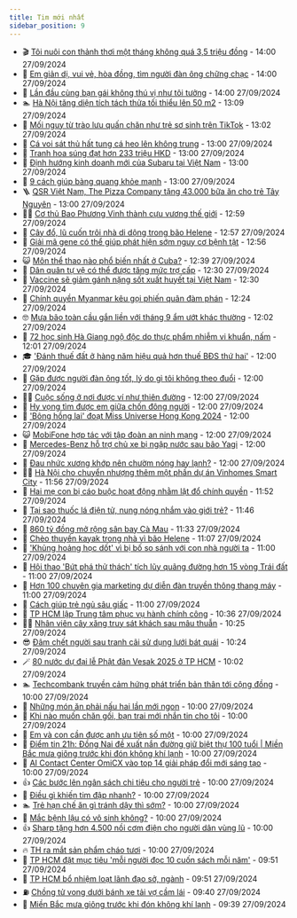 ```yaml
---
title: Tim mới nhất
sidebar_position: 9
---
```


<!-- vnexpress-tin-moi-nhat:START -->
- 🎬 [Tôi nuôi con thảnh thơi một tháng không quá 3,5 triệu đồng](https://vnexpress.net/toi-nuoi-con-thanh-thoi-mot-thang-khong-qua-3-5-trieu-dong-4797782.html) - 14:00 27/09/2024
- 🐎 [Em giản dị, vui vẻ, hòa đồng, tìm người đàn ông chững chạc](https://vnexpress.net/em-gian-di-vui-ve-hoa-dong-tim-nguoi-dan-ong-chung-chac-4797630.html) - 14:00 27/09/2024
- 🦍 [Lần đầu cùng bạn gái không thú vị như tôi tưởng](https://vnexpress.net/lan-dau-cung-ban-gai-khong-thu-vi-nhu-toi-tuong-4797390.html) - 14:00 27/09/2024
- 🏊 [Hà Nội tăng diện tích tách thửa tối thiểu lên 50 m2](https://vnexpress.net/ha-noi-tang-dien-tich-tach-thua-toi-thieu-len-50-m2-4797868.html) - 13:09 27/09/2024
- 🎊 [Mối nguy từ trào lưu quấn chăn như trẻ sơ sinh trên TikTok](https://vnexpress.net/moi-nguy-tu-trao-luu-quan-chan-nhu-tre-so-sinh-tren-tiktok-4797858.html) - 13:02 27/09/2024
- 🎃 [Cá voi sát thủ hất tung cá heo lên không trung](https://vnexpress.net/ca-voi-sat-thu-hat-tung-ca-heo-len-khong-trung-4797423.html) - 13:00 27/09/2024
- 🧰 [Tranh hoa súng đạt hơn 233 triệu HKD](https://vnexpress.net/tranh-hoa-sung-dat-hon-233-trieu-hkd-4797773.html) - 13:00 27/09/2024
- 🔭 [Định hướng kinh doanh mới của Subaru tại Việt Nam](https://vnexpress.net/dinh-huong-kinh-doanh-moi-cua-subaru-tai-viet-nam-4797791.html) - 13:00 27/09/2024
- 🫶 [9 cách giúp bàng quang khỏe mạnh](https://vnexpress.net/9-cach-giup-bang-quang-khoe-manh-4797741.html) - 13:00 27/09/2024
- 🪜 [QSR Việt Nam, The Pizza Company tặng 43.000 bữa ăn cho trẻ Tây Nguyên](https://vnexpress.net/qsr-viet-nam-the-pizza-company-tang-43-000-bua-an-cho-tre-tay-nguyen-4797241.html) - 13:00 27/09/2024
- 👨‍🏫 [Cơ thủ Bao Phương Vinh thành cựu vương thế giới](https://vnexpress.net/co-thu-bao-phuong-vinh-thanh-cuu-vuong-the-gioi-4797869.html) - 12:59 27/09/2024
- 🎊 [Cây đổ, lũ cuốn trôi nhà di dộng trong bão Helene](https://vnexpress.net/cay-do-lu-cuon-troi-nha-di-dong-trong-bao-helene-4797847.html) - 12:57 27/09/2024
- 🎊 [Giải mã gene có thể giúp phát hiện sớm nguy cơ bệnh tật](https://vnexpress.net/giai-ma-gene-co-the-giup-phat-hien-som-nguy-co-benh-tat-4797859.html) - 12:56 27/09/2024
- 😺 [Môn thể thao nào phổ biến nhất ở Cuba?](https://vnexpress.net/mon-the-thao-nao-pho-bien-nhat-o-cuba-4797800.html) - 12:39 27/09/2024
- 🐘 [Dân quân tự vệ có thể được tăng mức trợ cấp](https://vnexpress.net/dan-quan-tu-ve-co-the-duoc-tang-muc-tro-cap-4797841.html) - 12:30 27/09/2024
- 🌁 [Vaccine sẽ giảm gánh nặng sốt xuất huyết tại Việt Nam](https://vnexpress.net/vaccine-se-giam-ganh-nang-sot-xuat-huyet-tai-viet-nam-4797865.html) - 12:30 27/09/2024
- 🐲 [Chính quyền Myanmar kêu gọi phiến quân đàm phán](https://vnexpress.net/chinh-quyen-myanmar-keu-goi-phien-quan-dam-phan-4797817.html) - 12:24 27/09/2024
- 🤓 [Mưa bão toàn cầu gắn liền với tháng 9 ẩm ướt khác thường](https://vnexpress.net/mua-bao-toan-cau-gan-lien-voi-thang-9-am-uot-khac-thuong-4797543.html) - 12:02 27/09/2024
- 💪 [72 học sinh Hà Giang ngộ độc do thực phẩm nhiễm vi khuẩn, nấm](https://vnexpress.net/72-hoc-sinh-ha-giang-ngo-doc-do-thuc-pham-nhiem-vi-khuan-nam-4797787.html) - 12:01 27/09/2024
- 🎓 [&#39;Đánh thuế đất ở hàng năm hiệu quả hơn thuế BĐS thứ hai&#39;](https://vnexpress.net/danh-thue-dat-o-hang-nam-hieu-qua-hon-thue-bds-thu-hai-4797795.html) - 12:00 27/09/2024
- 🫣 [Gặp được người đàn ông tốt, lý do gì tôi không theo đuổi](https://vnexpress.net/gap-duoc-nguoi-dan-ong-tot-ly-do-gi-toi-khong-theo-duoi-4797561.html) - 12:00 27/09/2024
- 🧑‍💻 [Cuộc sống ở nơi được ví như thiên đường](https://vnexpress.net/cuoc-song-o-noi-duoc-vi-nhu-thien-duong-4797366.html) - 12:00 27/09/2024
- 🐲 [Hy vọng tìm được em giữa chốn đông người](https://vnexpress.net/hy-vong-tim-duoc-em-giua-chon-dong-nguoi-4786699.html) - 12:00 27/09/2024
- 🌝 [&#39;Bông hồng lai&#39; đoạt Miss Universe Hong Kong 2024](https://vnexpress.net/bong-hong-lai-doat-miss-universe-hong-kong-2024-4797809.html) - 12:00 27/09/2024
- 😺 [MobiFone hợp tác với tập đoàn an ninh mạng](https://vnexpress.net/mobifone-hop-tac-voi-tap-doan-an-ninh-mang-4797852.html) - 12:00 27/09/2024
- 🐎 [Mercedes-Benz hỗ trợ chủ xe bị ngập nước sau bão Yagi](https://vnexpress.net/mercedes-benz-ho-tro-chu-xe-bi-ngap-nuoc-sau-bao-yagi-4797848.html) - 12:00 27/09/2024
- 🎡 [Đau nhức xương khớp nên chườm nóng hay lạnh?](https://vnexpress.net/dau-nhuc-xuong-khop-nen-chuom-nong-hay-lanh-4797734.html) - 12:00 27/09/2024
- 👨‍🏫 [Hà Nội cho chuyển nhượng thêm một phần dự án Vinhomes Smart City](https://vnexpress.net/ha-noi-cho-chuyen-nhuong-them-mot-phan-du-an-vinhomes-smart-city-4797853.html) - 11:56 27/09/2024
- 🦆 [Hai mẹ con bị cáo buộc hoạt động nhằm lật đổ chính quyền](https://vnexpress.net/hai-me-con-bi-cao-buoc-hoat-dong-nham-lat-do-chinh-quyen-4797849.html) - 11:52 27/09/2024
- 🚦 [Tại sao thuốc lá điện tử, nung nóng nhắm vào giới trẻ?](https://vnexpress.net/tai-sao-thuoc-la-dien-tu-nung-nong-nham-vao-gioi-tre-4797864.html) - 11:46 27/09/2024
- 💫 [860 tỷ đồng mở rộng sân bay Cà Mau](https://vnexpress.net/860-ty-dong-mo-rong-san-bay-ca-mau-4797846.html) - 11:33 27/09/2024
- 🎉 [Chèo thuyền kayak trong nhà vì bão Helene](https://vnexpress.net/cheo-thuyen-kayak-trong-nha-vi-bao-helene-4797822.html) - 11:07 27/09/2024
- 🌋 [&#39;Khủng hoảng học dốt&#39; vì bị bố so sánh với con nhà người ta](https://vnexpress.net/khung-hoang-hoc-dot-vi-bi-bo-so-sanh-voi-con-nha-nguoi-ta-4797727.html) - 11:00 27/09/2024
- 🤖 [Hội thao &#39;Bứt phá thử thách&#39; tích lũy quãng đường hơn 15 vòng Trái đất](https://vnexpress.net/hoi-thao-but-pha-thu-thach-tich-luy-quang-duong-hon-15-vong-trai-dat-4797839.html) - 11:00 27/09/2024
- 🦏 [Hơn 100 chuyên gia marketing dự diễn đàn truyền thông thang máy](https://vnexpress.net/hon-100-chuyen-gia-marketing-du-dien-dan-truyen-thong-thang-may-4797758.html) - 11:00 27/09/2024
- 🦩 [Cách giúp trẻ ngủ sâu giấc](https://vnexpress.net/cach-giup-tre-ngu-sau-giac-4797648.html) - 11:00 27/09/2024
- 👺 [TP HCM lập Trung tâm phục vụ hành chính công](https://vnexpress.net/tp-hcm-lap-trung-tam-phuc-vu-hanh-chinh-cong-4797676.html) - 10:36 27/09/2024
- 🧑‍🏫 [Nhân viên cây xăng truy sát khách sau mâu thuẫn](https://vnexpress.net/nhan-vien-cay-xang-truy-sat-khach-sau-mau-thuan-4797819.html) - 10:25 27/09/2024
- 😎 [Đâm chết người sau tranh cãi sử dụng lưới bát quái](https://vnexpress.net/dam-chet-nguoi-sau-tranh-cai-su-dung-luoi-bat-quai-4797835.html) - 10:24 27/09/2024
- 🪄 [80 nước dự đại lễ Phật đản Vesak 2025 ở TP HCM](https://vnexpress.net/80-nuoc-du-dai-le-phat-dan-vesak-2025-o-tp-hcm-4797829.html) - 10:02 27/09/2024
- 🏊 [Techcombank truyền cảm hứng phát triển bản thân tới cộng đồng](https://vnexpress.net/techcombank-truyen-cam-hung-phat-trien-ban-than-toi-cong-dong-4796545.html) - 10:00 27/09/2024
- 💃 [Những món ăn phải nấu hai lần mới ngon](https://vnexpress.net/nhung-mon-an-phai-nau-hai-lan-moi-ngon-4797715.html) - 10:00 27/09/2024
- 🦆 [Khi nào muốn chăn gối, bạn trai mới nhắn tin cho tôi](https://vnexpress.net/khi-nao-muon-chan-goi-ban-trai-moi-nhan-tin-cho-toi-4797393.html) - 10:00 27/09/2024
- 🎊 [Em và con cần được anh ưu tiên số một](https://vnexpress.net/em-va-con-can-duoc-anh-uu-tien-so-mot-4789260.html) - 10:00 27/09/2024
- 👺 [Điểm tin 21h: Đồng Nai đề xuất nắn đường giữ biệt thự 100 tuổi | Miền Bắc mưa giông trước khi đón không khí lạnh](https://vnexpress.net/diem-tin-21h-dong-nai-de-xuat-nan-duong-giu-biet-thu-100-tuoi-mien-bac-mua-giong-truoc-khi-don-khong-khi-lanh-4797834.html) - 10:00 27/09/2024
- 🎡 [AI Contact Center OmiCX vào top 14 giải pháp đổi mới sáng tạo](https://vnexpress.net/ai-contact-center-omicx-vao-top-14-giai-phap-doi-moi-sang-tao-4797825.html) - 10:00 27/09/2024
- 👍 [Các bước lên ngân sách chi tiêu cho người trẻ](https://vnexpress.net/cac-buoc-len-ngan-sach-chi-tieu-cho-nguoi-tre-4797806.html) - 10:00 27/09/2024
- 🐎 [Điều gì khiến tim đập nhanh?](https://vnexpress.net/dieu-gi-khien-tim-dap-nhanh-4797754.html) - 10:00 27/09/2024
- 🏊 [Trẻ hạn chế ăn gì tránh dậy thì sớm?](https://vnexpress.net/tre-han-che-an-gi-tranh-day-thi-som-4797683.html) - 10:00 27/09/2024
- 🦩 [Mắc bệnh lậu có vô sinh không?](https://vnexpress.net/mac-benh-lau-co-vo-sinh-khong-4797667.html) - 10:00 27/09/2024
- 👍 [Sharp tặng hơn 4.500 nồi cơm điện cho người dân vùng lũ](https://vnexpress.net/sharp-tang-hon-4-500-noi-com-dien-cho-nguoi-dan-vung-lu-4797613.html) - 10:00 27/09/2024
- 🔥 [TH ra mắt sản phẩm cháo tươi](https://vnexpress.net/th-ra-mat-san-pham-chao-tuoi-4797419.html) - 10:00 27/09/2024
- 💄 [TP HCM đặt mục tiêu &#39;mỗi người đọc 10 cuốn sách mỗi năm&#39;](https://vnexpress.net/tp-hcm-dat-muc-tieu-moi-nguoi-doc-10-cuon-sach-moi-nam-4797584.html) - 09:51 27/09/2024
- 🤡 [TP HCM bổ nhiệm loạt lãnh đạo sở, ngành](https://vnexpress.net/tp-hcm-bo-nhiem-loat-lanh-dao-so-nganh-4797824.html) - 09:51 27/09/2024
- ⛽️ [Chồng tử vong dưới bánh xe tải vợ cầm lái](https://vnexpress.net/chong-tu-vong-duoi-banh-xe-tai-vo-cam-lai-4797821.html) - 09:40 27/09/2024
- 🚀 [Miền Bắc mưa giông trước khi đón không khí lạnh](https://vnexpress.net/mien-bac-mua-giong-truoc-khi-don-khong-khi-lanh-4797803.html) - 09:39 27/09/2024<!-- vnexpress-tin-moi-nhat:END -->
